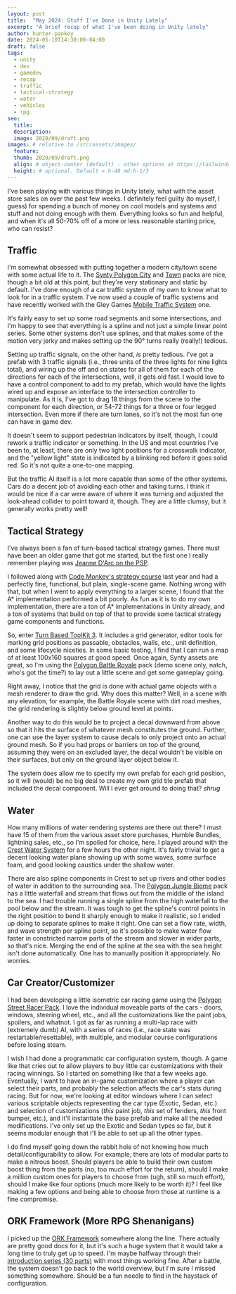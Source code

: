 ```yaml
---
layout: post
title:  "May 2024: Stuff I've Done in Unity Lately"
excerpt: "A brief recap of what I've been doing in Unity lately"
author: hunter-pankey
date: 2024-05-10T14:30:00-04:00
draft: false
tags: 
  - unity
  - dev
  - gamedev
  - recap
  - traffic
  - tactical-strategy
  - water
  - vehicles
  - rpg
seo:
  title:
  description:
  image: 2020/09/draft.png
images: # relative to /src/assets/images/
  feature:
  thumb: 2020/09/draft.png
  align: # object-center (default) - other options at https://tailwindcss.com/docs/object-position
  height: # optional. Default = h-48 md:h-1/3
---
```

I've been playing with various things in Unity lately, what with the asset store sales on over the past few weeks. I definitely feel guilty (to myself, I guess) for spending a bunch of money on cool models and systems and stuff and not doing enough with them. Everything looks so fun and helpful, and when it's all 50-70% off of a more or less reasonable starting price, who can resist?

## Traffic
I'm somewhat obsessed with putting together a modern city/town scene with some actual life to it. The [Synty Polygon City][synty-polygon-city] and [Town][synty-polygon-town] packs are nice, though a bit old at this point, but they're very stationary and static by default. I've done enough of a car traffic system of my own to know what to look for in a traffic system. I've now used a couple of traffic systems and have recently worked with the Gley Games [Mobile Traffic System][gley-games-traffic] one.

It's fairly easy to set up some road segments and some intersections, and I'm happy to see that everything is a spline and not just a simple linear point series. Some other systems don't use splines, and that makes some of the motion very jerky and makes setting up the 90&deg; turns really (really!) tedious.

Setting up traffic signals, on the other hand, _is_ pretty tedious. I've got a prefab with 3 traffic signals (i.e., three units of the three lights for nine lights total), and wiring up the off and on states for all of them for each of the directions for each of the intersections, well, it gets old fast. I would love to have a control component to add to my prefab, which would have the lights wired up and expose an interface to the intersection controller to manipulate. As it is, I've got to drag 18 things from the scene to the component for each direction, or 54-72 things for a three or four legged intersection. Even more if there are turn lanes, so it's not the most fun one can have in game dev.

It doesn't seem to support pedestrian indicators by itself, though, I could rework a traffic indicator or something. In the US and most countries I've been to, at least, there are only two light positions for a crosswalk indicator, and the "yellow light" state is indicated by a blinking red before it goes solid red. So it's not quite a one-to-one mapping.

But the traffic AI itself is a lot more capable than some of the other systems. Cars do a decent job of avoiding each other and taking turns. I think it would be nice if a car were aware of where it was turning and adjusted the look-ahead collider to point toward it, though. They are a little clumsy, but it generally works pretty well!

## Tactical Strategy
I've always been a fan of turn-based tactical strategy games. There must have been an older game that got me started, but the first one I really remember playing was [Jeanne D'Arc on the PSP][jeanne-darc-psp].

I followed along with [Code Monkey's strategy course][codemonkey-strategy-course] last year and had a perfectly fine, functional, but plain, single-scene game. Nothing wrong with that, but when I went to apply everything to a larger scene, I found that the A* implementation performed a bit poorly. As fun as it is to do my own implementation, there are a ton of A* implementations in Unity already, and a ton of systems that build on top of that to provide some tactical strategy game components and functions.

So, enter [Turn Based ToolKit 3][tbtk]. It includes a grid generator, editor tools for marking grid positions as passable, obstacles, walls, etc., unit definition, and some lifecycle niceties. In some basic testing, I find that I can run a map of at least 100x160 squares at good speed. Once again, Synty assets are great, so I'm using the [Polygon Battle Royale][synty-polygon-battle-royale] pack (demo scene only, natch, who's got the time?) to lay out a little scene and get some gameplay going.

Right away, I notice that the grid is done with actual game objects with a mesh renderer to draw the grid. Why does this matter? Well, in a scene with any elevation, for example, the Battle Royale scene with dirt road meshes, the grid rendering is slightly below ground level at points. 

Another way to do this would be to project a decal downward from above so that it hits the surface of whatever mesh constitutes the ground. Further, one can use the layer system to cause decals to only project onto an actual ground mesh. So if you had props or barriers on top of the ground, assuming they were on an excluded layer, the decal wouldn't be visible on their surfaces, but only on the ground layer object below it.

The system does allow me to specify my own prefab for each grid position, so it will (would) be no big deal to create my own grid tile prefab that included the decal component. Will I ever get around to doing that? *shrug*

## Water
How many millions of water rendering systems are there out there? I must have 15 of them from the various asset store purchases, Humble Bundles, lightning sales, etc., so I'm spoiled for choice, here. I played around with the [Crest Water System][crest] for a few hours the other night. It's fairly trivial to get a decent looking water plane showing up with some waves, some surface foam, and good looking caustics under the shallow water.

There are also spline components in Crest to set up rivers and other bodies of water in addition to the surrounding sea. The [Polygon Jungle Biome][synty-polygon-biome-jungle] pack has a little waterfall and stream that flows out from the middle of the island to the sea. I had trouble running a single spline from the high waterfall to the pool below and the stream. It was tough to get the spline's control points in the right position to bend it sharply enough to make it realistic, so I ended up doing to separate splines to make it right. One can set a flow rate, width, and wave strength per spline point, so it's possible to make water flow faster in constricted narrow parts of the stream and slower in wider parts, so that's nice. Merging the end of the spline at the sea with the sea height isn't done automatically. One has to manually position it appropriately. No worries.

## Car Creator/Customizer
I had been developing a little isometric car racing game using the [Polygon Street Racer Pack][synty-polygon-street-racer]. I love the individual moveable parts of the cars - doors, windows, steering wheel, etc., and all the customizations like the paint jobs, spoilers, and whatnot. I got as far as running a multi-lap race with (extremely dumb) AI, with a series of races (i.e., race state was restartable/resettable), with multiple, and modular course configurations before losing steam.

I wish I had done a programmatic car configuration system, though. A game like that cries out to allow players to buy little car customizations with their racing winnings. So I started on something like that a few weeks ago. Eventually, I want to have an in-game customization where a player can select their parts, and probably the selection affects the car's stats during racing. But for now, we're looking at editor windows where I can select various scriptable objects representing the car type (Exotic, Sedan, etc.) and selection of customizations (_this_ paint job, _this_ set of fenders, _this_ front bumper, etc.), and it'll instantiate the base prefab and make all the needed modifications. I've only set up the Exotic and Sedan types so far, but it seems modular enough that I'll be able to set up all the other types.

I do find myself going down the rabbit hole of not knowing how much detail/configurability to allow. For example, there are lots of modular parts to make a nitrous boost. Should players be able to build their own custom boost thing from the parts (no, too much effort for the return), should I make a million custom ones for players to choose from (ugh, still so much effort), should I make like four options (much more likely to be worth it)? I feel like making a few options and being able to choose from those at runtime is a fine compromise.

## ORK Framework (More RPG Shenanigans)
I picked up the [ORK Framework][ork] somewhere along the line. There actually are pretty good docs for it, but it's such a huge system that it would take a long time to truly get up to speed. I'm maybe halfway through their [introduction series (30 parts)][ork-3d-tutorial] with most things working fine. After a battle, the system doesn't go back to the world overview, but I'm sure I missed something somewhere. Should be a fun needle to find in the haystack of configuration.

[synty]: https://syntystore.com
[gley-games-traffic]: https://assetstore.unity.com/packages/tools/behavior-ai/mobile-traffic-system-v2-0-277301
[synty-polygon-city]: https://syntystore.com/products/polygon-city-pack
[synty-polygon-town]: https://syntystore.com/products/polygon-town-pack
[tbtk]: https://assetstore.unity.com/packages/tools/game-toolkits/turn-based-toolkit-3-tbtk-3-138465
[codemonkey-strategy-course]: https://www.gamedev.tv/p/unity-turn-based-strategy?coupon_code=CODE-MONKEYS
[synty-polygon-battle-royale]: https://syntystore.com/products/polygon-battle-royale-pack
[jeanne-darc-psp]: https://strategywiki.org/wiki/Jeanne_d%27Arc
[crest]: https://assetstore.unity.com/packages/tools/particles-effects/crest-water-system-urp-ocean-rivers-lakes-141674
[synty-polygon-biome-jungle]: https://syntystore.com/products/polygon-tropical-jungle-nature-biome
[synty-polygon-street-racer]: https://syntystore.com/products/polygon-street-racer
[ork]: https://orkframework.com/
[ork-3d-tutorial]: https://orkframework.com/guide/tutorials/3d-rpg-quickstart/start-3d-rpg-quickstart/